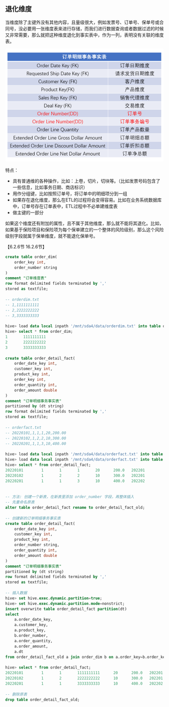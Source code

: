 ## 退化维度

当维度除了主键外没有其他内容，且量级很大，例如发票号、订单号、保单号或合同号，没必要用一张维度表来进行存储，而我们进行数据查询或者数据过滤的时候又非常需要，那么就把这种维度退化到事实表中，作为一列，表明没有关联的维度表。

![退化维度](./image/退化维度.png)

特点：

- 具有普通维的各种操作，比如：上卷，切片，切块等。（比如发票号码包含了一些信息，比如事务日期、商店标识）
- 用作分组键，比如按照订单号，将订单中的明细项分到一组
- 如果存在退化维度，那么在ETL的过程将会变得容易。比如在业务系统数据库中，订单号存在订单表中，ETL过程中不必单建维度表
- 做主键的一部分

如果这个维度还有附加的属性，且不属于其他维度，那么就不能将其退化。比如，如果基于保险项目和保险项为每个保单建立的一个整体的风险级别，那么这个风险级别字段就属于保单维度，就不能退化保单号。

【6.2.6节 16.2.6节】

```sql
create table order_dim(
    order_key int,
    order_number string
)
comment "订单维度表"
row format delimited fields terminated by ','
stored as textfile;

-- orderdim.txt
-- 1,1111111111
-- 2,2222222222
-- 3,3333333333

hive> load data local inpath '/mnt/sda4/data/orderdim.txt' into table order_dim;
hive> select * from order_dim;
1       1111111111
2       2222222222
3       3333333333

create table order_detail_fact(
    order_date_key int,
    customer_key int,
    product_key int,
    order_key int,
    order_quantity int,
    order_amount double
)
comment "订单明细事务事实表"
partitioned by (dt string)
row format delimited fields terminated by ','
stored as textfile;

-- orderfact.txt
-- 20220101,1,1,1,20,200.00
-- 20220102,1,2,2,10,300.00
-- 20220201,1,1,3,10,400.00

hive> load data local inpath '/mnt/sda4/data/orderfact.txt' into table order_detail_fact partition(dt='202201');
hive> load data local inpath '/mnt/sda4/data/orderfact.txt' into table order_detail_fact partition(dt='202202');
hive> select * from order_detail_fact;
20220101        1       1       1       20      200.0   202201
20220102        1       2       2       10      300.0   202201
20220201        1       1       3       10      400.0   202202


-- 方法: 创建一个新表，在新表里添加 order_number 字段，再整体插入
-- 先重命名原表
alter table order_detail_fact rename to order_detail_fact_old;

-- 创建新的订单明细事务事实表
create table order_detail_fact(
    order_date_key int,
    customer_key int,
    product_key int,
    order_number string,
    order_quantity int,
    order_amount double
)
comment "订单明细事务事实表"
partitioned by (dt string)
row format delimited fields terminated by ','
stored as textfile;

-- 插入数据
hive> set hive.exec.dynamic.partition=true;
hive> set hive.exec.dynamic.partition.mode=nonstrict;
insert overwrite table order_detail_fact partition(dt)
select
    a.order_date_key,
    a.customer_key,
    a.product_key,
    b.order_number,
    a.order_quantity,
    a.order_amount,
    a.dt
from order_detail_fact_old a join order_dim b on a.order_key=b.order_key;

hive> select * from order_detail_fact;
20220101        1       1       1111111111      20      200.0   202201
20220102        1       2       2222222222      10      300.0   202201
20220201        1       1       3333333333      10      400.0   202202

-- 删除原表
drop table order_detail_fact_old;
```